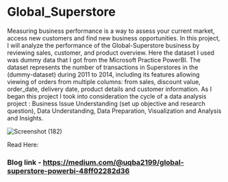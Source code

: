 # Global_Superstore 
Measuring business performance is a way to assess your current market, access new customers and find new business opportunities. In this project, I will analyze the performance of the Global-Superstore business by reviewing sales, customer, and product overview. Here the dataset I used was dummy data that I got from the Microsoft Practice PowerBI. The dataset represents the number of transactions in Superstores in the (dummy-dataset) during 2011 to 2014, including its features allowing viewing of orders from multiple columns: from sales, discount value, order_date, delivery date, product details and customer information. As I began this project I took into consideration the cycle of a data analysis project : Business Issue Understanding (set up objective and research question), Data Understanding, Data Preparation, Visualization and Analysis and Insights.

![Screenshot (182)](https://user-images.githubusercontent.com/104266403/206895653-9168efb3-ba77-4d2d-8217-91fcebe74554.png)

Read Here:
### Blog link - https://medium.com/@uqba2199/global-superstore-powerbi-48ff02282d36
